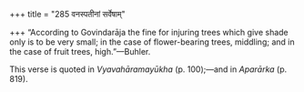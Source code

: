 +++
title = "285 वनस्पतीनां सर्वेषाम्"

+++
“According to Govindarāja the fine for injuring trees which give shade
only is to be very small; in the case of flower-bearing trees, middling;
and in the case of fruit trees, high.”—Buhler.

This verse is quoted in *Vyavahāramayūkha* (p. 100);—and in *Aparārka*
(p. 819).


